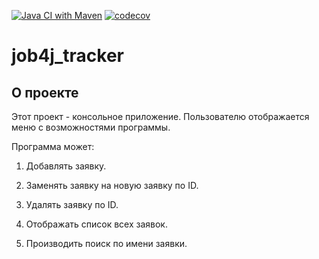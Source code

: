 [![Java CI with Maven](https://github.com/ilspaces2/job4j_tracker/actions/workflows/maven.yml/badge.svg)](https://github.com/ilspaces2/job4j_tracker/actions/workflows/maven.yml)
[![codecov](https://codecov.io/gh/ilspaces2/job4j_tracker/branch/master/graph/badge.svg?token=837KNQZL5Z)](https://codecov.io/gh/ilspaces2/job4j_tracker)
# job4j_tracker

## О проекте

Этот проект - консольное приложение. Пользователю отображается меню с возможностями программы.

Программа может:

1. Добавлять заявку.

1. Заменять заявку на новую заявку по ID.

1. Удалять заявку по ID.

1. Отображать список всех заявок.

1. Производить поиск по имени заявки.
